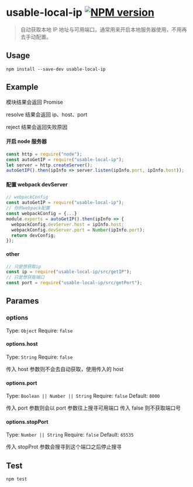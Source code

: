 # usable-local-ip [![NPM version][npm-image]][npm-url]

> 自动获取本地 IP 地址与可用端口。通常用来开启本地服务器使用，不用再去手动配置。

## Usage

```shell
npm install --save-dev usable-local-ip
```

## Example

模块结果会返回 Promise

resolve 结果会返回 ip、host、port

reject 结果会返回失败原因


#### 开启 node 服务器

```javascript
const http = require("node");
const autoGetIP = require("usable-local-ip");
let server = http.createServer();
autoGetIP().then(ipInfo => server.listen(ipInfo.port, ipInfo.host));
```

#### 配置 webpack devServer

```javascript
// webpackConfig
const autoGetIP = require("usable-local-ip");
// 你的webpack配置
const webpackConfig = {...}
module.exports = autoGetIP().then(ipInfo => {
  webpackConfig.devServer.host = ipInfo.host;
  webpackConfig.devServer.port = Number(ipInfo.port);
  return devConfig;
});
```

#### other

```javascript
// 只是想获取ip
const ip = require("usable-local-ip/src/getIP");
// 只是想获取端口
const port = require("usable-local-ip/src/getPort");
```

## Parames

### options

Type: `Object`
Require: `false`

#### options.host

Type: `String`
Require: `false`

传入 host 参数则不会去自动获取，使用传入的 host

#### options.port

Type: `Boolean || Number || String`
Require: `false`
Default: `8000`

传入 port 参数则会以 port 参数往上搜寻可用端口
传入 false 则不获取端口号

#### options.stopPort

Type: `Number || String`
Require: `false`
Default: `65535`

传入 stopProt 参数会搜寻到这个端口之后停止搜寻

## Test

```shell
npm test
```

[npm-url]: https://npmjs.org/package/usable-local-ip
[npm-image]: https://badge.fury.io/js/usable-local-ip.svg
